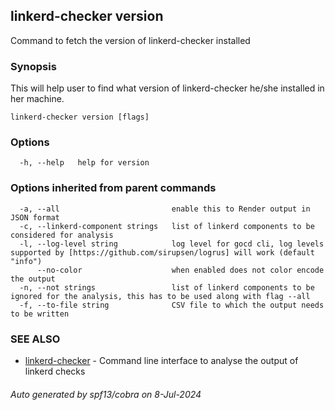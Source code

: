## linkerd-checker version

Command to fetch the version of linkerd-checker installed

### Synopsis

This will help user to find what version of linkerd-checker he/she installed in her machine.

```
linkerd-checker version [flags]
```

### Options

```
  -h, --help   help for version
```

### Options inherited from parent commands

```
  -a, --all                         enable this to Render output in JSON format
  -c, --linkerd-component strings   list of linkerd components to be considered for analysis
  -l, --log-level string            log level for gocd cli, log levels supported by [https://github.com/sirupsen/logrus] will work (default "info")
      --no-color                    when enabled does not color encode the output
  -n, --not strings                 list of linkerd components to be ignored for the analysis, this has to be used along with flag --all
  -f, --to-file string              CSV file to which the output needs to be written
```

### SEE ALSO

* [linkerd-checker](linkerd-checker.md)	 - Command line interface to analyse the output of linkerd checks

###### Auto generated by spf13/cobra on 8-Jul-2024
